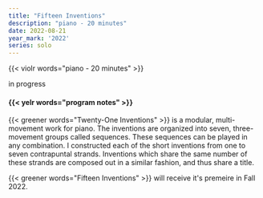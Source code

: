 ```yaml
---
title: "Fifteen Inventions"
description: "piano - 20 minutes"
date: 2022-08-21
year_mark: '2022'
series: solo
---
```


{{< violr words="piano - 20 minutes" >}}

in progress

#### {{< yelr words="program notes" >}}
{{< greener words="Twenty-One Inventions" >}} is a modular, multi-movement work for piano. The inventions are organized into seven, three-movement groups called sequences. These sequences can be played in any combination. I constructed each of the short inventions from one to seven contrapuntal strands. Inventions which share the same number of these strands are composed out in a similar fashion, and thus share a title.

{{< greener words="Fifteen Inventions" >}} will receive it's premeire in Fall 2022.
